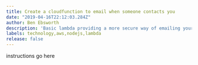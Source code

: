 ```yaml
---
title: Create a cloudfunction to email when someone contacts you
date: "2019-04-16T22:12:03.284Z"
author: Ben Ebsworth
description: 'Basic lambda providing a more secure way of emailing yourself from a browser. Uses a simple POST method.'
labels: technology,aws,nodejs,lambda
release: false 
---
```

instructions go here